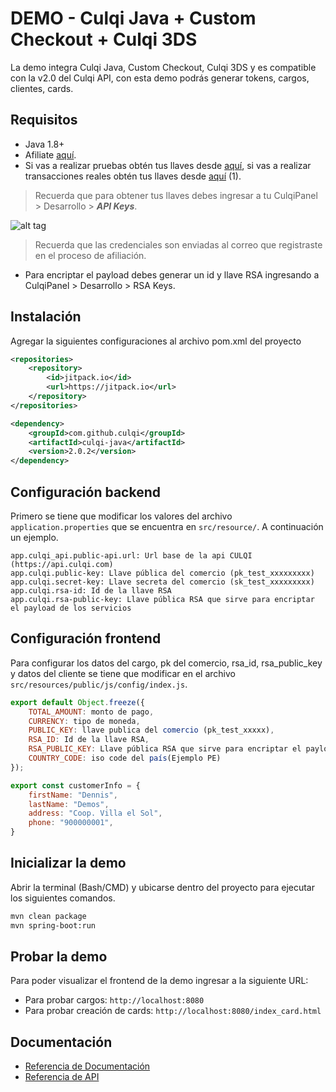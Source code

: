 # DEMO - Culqi Java + Custom Checkout + Culqi 3DS

La demo integra Culqi Java, Custom Checkout, Culqi 3DS y es compatible con la v2.0 del Culqi API, con esta demo podrás generar tokens, cargos, clientes, cards.

## Requisitos

* Java 1.8+
* Afiliate [aquí](https://afiliate.culqi.com/).
* Si vas a realizar pruebas obtén tus llaves desde [aquí](https://integ-panel.culqi.com/#/registro), si vas a realizar transacciones reales obtén tus llaves desde [aquí](https://panel.culqi.com/#/registro) (1).

> Recuerda que para obtener tus llaves debes ingresar a tu CulqiPanel > Desarrollo > ***API Keys***.

![alt tag](http://i.imgur.com/NhE6mS9.png)

> Recuerda que las credenciales son enviadas al correo que registraste en el proceso de afiliación.

* Para encriptar el payload debes generar un id y llave RSA ingresando a CulqiPanel > Desarrollo > RSA Keys.

## Instalación

Agregar la siguientes configuraciones al archivo pom.xml del proyecto

```xml
<repositories>
	<repository>
		<id>jitpack.io</id>
		<url>https://jitpack.io</url>
	</repository>
</repositories>
```

```xml
<dependency>
	<groupId>com.github.culqi</groupId>
	<artifactId>culqi-java</artifactId>
	<version>2.0.2</version>
</dependency>
```

## Configuración backend

Primero se tiene que modificar los valores del archivo `application.properties` que se encuentra en `src/resource/`. A continuación un ejemplo.

```
app.culqi_api.public-api.url: Url base de la api CULQI (https://api.culqi.com)
app.culqi.public-key: Llave pública del comercio (pk_test_xxxxxxxxx)
app.culqi.secret-key: Llave secreta del comercio (sk_test_xxxxxxxxx)
app.culqi.rsa-id: Id de la llave RSA
app.culqi.rsa-public-key: Llave pública RSA que sirve para encriptar el payload de los servicios
```
## Configuración frontend

Para configurar los datos del cargo, pk del comercio, rsa_id, rsa_public_key y datos del cliente se tiene que modificar en el archivo `src/resources/public/js/config/index.js`.

```js
export default Object.freeze({
    TOTAL_AMOUNT: monto de pago,
    CURRENCY: tipo de moneda,
    PUBLIC_KEY: llave publica del comercio (pk_test_xxxxx),
    RSA_ID: Id de la llave RSA,
    RSA_PUBLIC_KEY: Llave pública RSA que sirve para encriptar el payload de los servicios del checkout,
    COUNTRY_CODE: iso code del país(Ejemplo PE)
});

export const customerInfo = {
    firstName: "Dennis",
    lastName: "Demos",
    address: "Coop. Villa el Sol",
    phone: "900000001",
}
```

## Inicializar la demo
Abrir la terminal (Bash/CMD) y ubicarse dentro del proyecto para ejecutar los siguientes comandos.

```bash
mvn clean package
mvn spring-boot:run
```

## Probar la demo

Para poder visualizar el frontend de la demo ingresar a la siguiente URL:

- Para probar cargos: `http://localhost:8080`
- Para probar creación de cards: `http://localhost:8080/index_card.html`


## Documentación

- [Referencia de Documentación](https://docs.culqi.com/)
- [Referencia de API](https://apidocs.culqi.com/)
